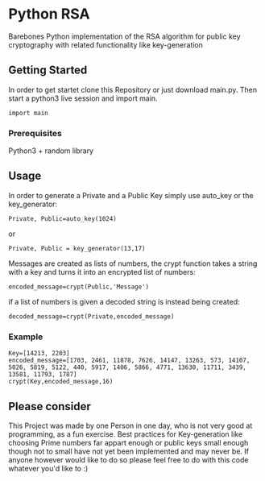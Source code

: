 # Python RSA

Barebones Python implementation of the RSA algorithm for public key cryptography with related functionality like key-generation

## Getting Started

In order to get startet clone this Repository or just download main.py. Then start a python3 live session and import main.

```
import main
```

### Prerequisites

Python3 + random library

## Usage

In order to generate a Private and a Public Key simply use auto_key or the key_generator:

```
Private, Public=auto_key(1024)
```

or

```
Private, Public = key_generator(13,17)
```

Messages are created as lists of numbers, the crypt function takes a string with a key and turns it into an encrypted list of numbers:

```
encoded_message=crypt(Public,'Message')
```

if a list of numbers is given a decoded string is instead being created:

```
decoded_message=crypt(Private,encoded_message)
```

### Example
```
Key=[14213, 2203]
encoded_message=[1703, 2461, 11878, 7626, 14147, 13263, 573, 14107, 5026, 5819, 5122, 440, 5917, 1406, 5866, 4771, 13630, 11711, 3439, 13581, 11793, 1787]
crypt(Key,encoded_message,16)
```

## Please consider

This Project was made by one Person in one day, who is not very good at programming, as a fun exercise. Best practices for Key-generation like choosing Prime numbers far appart enough or public keys small enough though not to small have not yet been implemented and may never be. If anyone however would like to do so please feel free to do with this code whatever you'd like to :)

